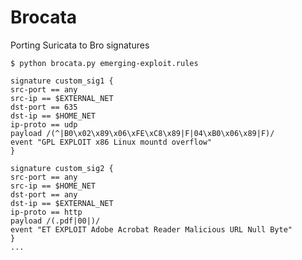 # Brocata
Porting Suricata to Bro signatures

    $ python brocata.py emerging-exploit.rules
    
    signature custom_sig1 {
	src-port == any
	src-ip == $EXTERNAL_NET
	dst-port == 635
	dst-ip == $HOME_NET
	ip-proto == udp
	payload /(^|B0\x02\x89\x06\xFE\xC8\x89|F|04\xB0\x06\x89|F)/
	event "GPL EXPLOIT x86 Linux mountd overflow"
	}
    
    signature custom_sig2 {
	src-port == any
	src-ip == $HOME_NET
	dst-port == any
	dst-ip == $EXTERNAL_NET
	ip-proto == http
	payload /(.pdf|00|)/
	event "ET EXPLOIT Adobe Acrobat Reader Malicious URL Null Byte"
	}
    ...
